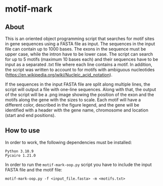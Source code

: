 # motif-mark

## About
This is an oriented object programming script that searches for motif sites in gene sequences using a FASTA file as input. The sequences in the input file can contain up to 1000 bases. The exons in the sequence must be upper case, while the intron have to be lower case. The script can search for up to 5 motifs (maximum 10 bases each) and their sequences have to be input as a separated .txt file where each line contains a motif. In addition, the script was written to account to for motifs with ambiguous nucleotides (https://en.wikipedia.org/wiki/Nucleic_acid_notation). 

If the sequences in the input FASTA file are split along multiple lines, the script will output a file with one-line sequences. Along with that, the output of the script will be a .png image showing the position of the exon and the motifs along the gene with the sizes to scale. Each motif will have a different color, described in the figure legend, and the gene will be identified with a header with the gene name, chromosome and location (start and end positions).



## How to use
In order to work, the following dependencies must be installed:

```
Python 3.10.9
Pycairo 1.21.0
```

In order to run the `motif-mark-oop.py` script you have to include the input FASTA file and the motif file:

``` 
motif-mark-oop.py -f <input_file.fasta> -m <motifs.txt>
```






